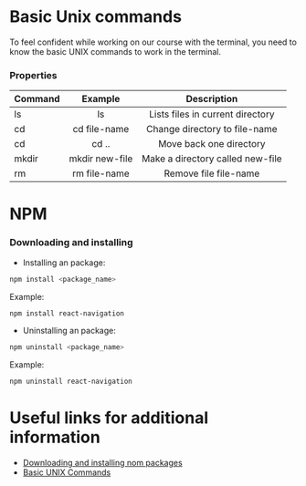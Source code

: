 
# Basic Unix commands

To feel confident while working on our course with the terminal, you need to know the basic UNIX commands to work in the terminal.

### Properties

| Command    | Example | Description |
| :------ | :-----: | :--------: |
| ls |  ls  |    Lists files in current directory    | 
| cd   |  cd file-name    |   Change directory to file-name    | 
| cd   |  cd ..   |   Move back one directory     | 
| mkdir    |  mkdir new-file  |   Make a directory called new-file    |
| rm |   rm file-name   |   Remove file file-name    |

# NPM

### Downloading and installing

- Installing an package:

```bash    
npm install <package_name>
```

Example:

```bash
npm install react-navigation
```

- Uninstalling an package:

```bash    
npm uninstall <package_name>
```

Example:

```bash
npm uninstall react-navigation
```

# Useful links for additional information

- [Downloading and installing nom packages](https://docs.npmjs.com/downloading-and-installing-packages-locally)
- [Basic UNIX Commands](https://www.tjhsst.edu/~dhyatt/superap/unixcmd.html)


